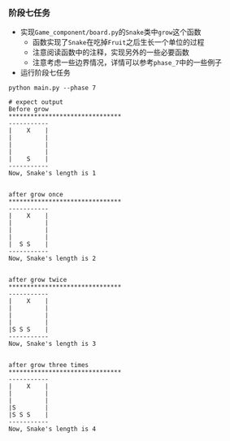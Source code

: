 ### 阶段七任务
* 实现`Game_component/board.py`的`Snake`类中`grow`这个函数
  * 函数实现了`Snake`在吃掉`Fruit`之后生长一个单位的过程
  * 注意阅读函数中的注释，实现另外的一些必要函数
  * 注意考虑一些边界情况，详情可以参考`phase_7`中的一些例子
* 运行阶段七任务
```{bash}
python main.py --phase 7

# expect output
Before grow
*******************************
-----------
|    X    |
|         |
|         |
|         |
|    S    |
-----------
Now, Snake's length is 1


after grow once
*******************************
-----------
|    X    |
|         |
|         |
|         |
|  S S    |
-----------
Now, Snake's length is 2


after grow twice
*******************************
-----------
|    X    |
|         |
|         |
|         |
|S S S    |
-----------
Now, Snake's length is 3


after grow three times
*******************************
-----------
|    X    |
|         |
|         |
|S        |
|S S S    |
-----------
Now, Snake's length is 4
```